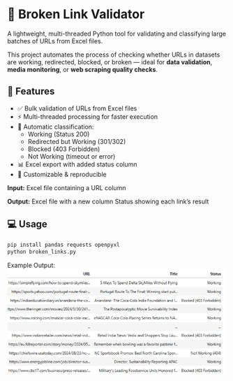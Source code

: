 # 🧩 Broken Link Validator

A lightweight, multi-threaded Python tool for validating and classifying large batches of URLs from Excel files.  

This project automates the process of checking whether URLs in datasets are working, redirected, blocked, or broken — ideal for **data validation**, **media monitoring**, or **web scraping quality checks**.  

## 🚀 Features
- ✅ Bulk validation of URLs from Excel files  
- ⚡ Multi-threaded processing for faster execution  
- 🧠 Automatic classification:  
  - Working (Status 200)  
  - Redirected but Working (301/302)  
  - Blocked (403 Forbidden)  
  - Not Working (timeout or error)  
- 📊 Excel export with added status column  
- 🧾 Customizable & reproducible  

**Input:** Excel file containing a URL column

**Output:** Excel file with a new column Status showing each link’s result

## 💻 Usage
```bash
pip install pandas requests openpyxl
python broken_links.py
```

Example Output:
![Broken Link Validator Output](images/broken_link_output.png)


